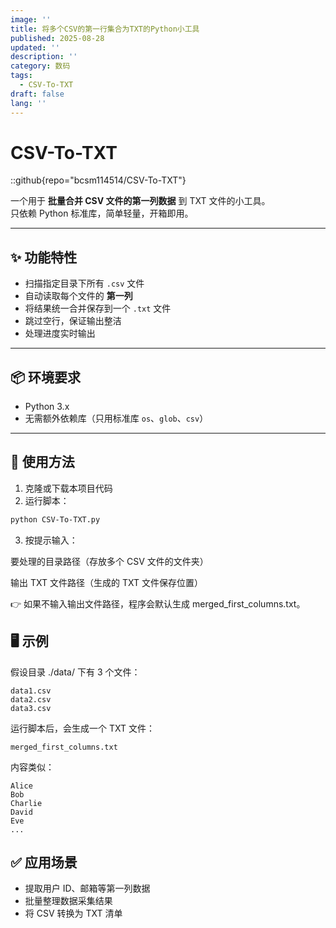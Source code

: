 ```yaml
---
image: ''
title: 将多个CSV的第一行集合为TXT的Python小工具
published: 2025-08-28
updated: ''
description: ''
category: 数码
tags:
  - CSV-To-TXT
draft: false
lang: ''
---
```

# CSV-To-TXT

::github{repo="bcsm114514/CSV-To-TXT"}

一个用于 **批量合并 CSV 文件的第一列数据** 到 TXT 文件的小工具。  
只依赖 Python 标准库，简单轻量，开箱即用。

---

## ✨ 功能特性

- 扫描指定目录下所有 `.csv` 文件  
- 自动读取每个文件的 **第一列**  
- 将结果统一合并保存到一个 `.txt` 文件  
- 跳过空行，保证输出整洁  
- 处理进度实时输出  

---

## 📦 环境要求

- Python 3.x  
- 无需额外依赖库（只用标准库 `os`、`glob`、`csv`）  

---

## 🚀 使用方法

1. 克隆或下载本项目代码
2. 运行脚本：

```bash
python CSV-To-TXT.py
```

3.  按提示输入：

要处理的目录路径（存放多个 CSV 文件的文件夹）

输出 TXT 文件路径（生成的 TXT 文件保存位置）

👉 如果不输入输出文件路径，程序会默认生成 merged_first_columns.txt。

## 🖥️ 示例

假设目录 ./data/ 下有 3 个文件：

```plain
data1.csv
data2.csv
data3.csv
```

运行脚本后，会生成一个 TXT 文件：

```plain
merged_first_columns.txt
```

内容类似：

```plain
Alice
Bob
Charlie
David
Eve
...
```

## ✅ 应用场景

- 提取用户 ID、邮箱等第一列数据
- 批量整理数据采集结果
- 将 CSV 转换为 TXT 清单
